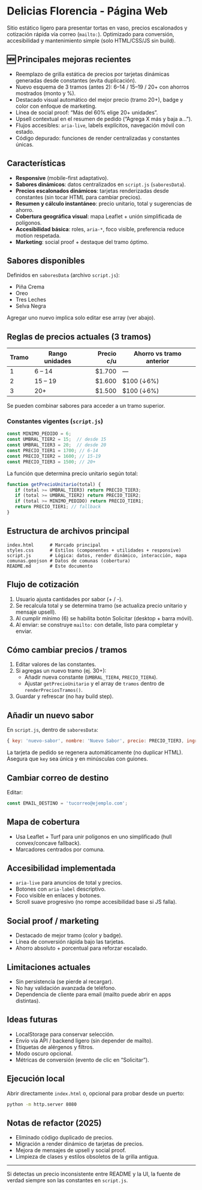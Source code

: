 # Delicias Florencia - Página Web

Sitio estático ligero para presentar tortas en vaso, precios escalonados y cotización rápida vía correo (`mailto:`). Optimizado para conversión, accesibilidad y mantenimiento simple (solo HTML/CSS/JS sin build).

## 🆕 Principales mejoras recientes
- Reemplazo de grilla estática de precios por tarjetas dinámicas generadas desde constantes (evita duplicación).
- Nuevo esquema de 3 tramos (antes 2): 6–14 / 15–19 / 20+ con ahorros mostrados (monto y %).
- Destacado visual automático del mejor precio (tramo 20+), badge y color con enfoque de marketing.
- Línea de social proof: “Más del 60% elige 20+ unidades”.
- Upsell contextual en el resumen de pedido (“Agrega X más y baja a…”).
- Flujos accesibles: `aria-live`, labels explícitos, navegación móvil con estado.
- Código depurado: funciones de render centralizadas y constantes únicas.

## Características
- **Responsive** (mobile-first adaptativo).
- **Sabores dinámicos**: datos centralizados en `script.js` (`saboresData`).
- **Precios escalonados dinámicos**: tarjetas renderizadas desde constantes (sin tocar HTML para cambiar precios).
- **Resumen y cálculo instantáneo**: precio unitario, total y sugerencias de ahorro.
- **Cobertura geográfica visual**: mapa Leaflet + unión simplificada de polígonos.
- **Accesibilidad básica**: roles, `aria-*`, foco visible, preferencia reduce motion respetada.
- **Marketing**: social proof + destaque del tramo óptimo.

## Sabores disponibles
Definidos en `saboresData` (archivo `script.js`):
- Piña Crema
- Oreo
- Tres Leches
- Selva Negra

Agregar uno nuevo implica solo editar ese array (ver abajo).

## Reglas de precios actuales (3 tramos)
| Tramo | Rango unidades | Precio c/u | Ahorro vs tramo anterior |
|-------|-----------------|-----------:|--------------------------|
| 1     | 6 – 14          | $1.700     | —                        |
| 2     | 15 – 19         | $1.600     | $100 (↓6%)               |
| 3     | 20+             | $1.500     | $100 (↓6%)               |

Se pueden combinar sabores para acceder a un tramo superior.

### Constantes vigentes (`script.js`)
```js
const MINIMO_PEDIDO = 6;
const UMBRAL_TIER2 = 15;  // desde 15
const UMBRAL_TIER3 = 20;  // desde 20
const PRECIO_TIER1 = 1700; // 6-14
const PRECIO_TIER2 = 1600; // 15-19
const PRECIO_TIER3 = 1500; // 20+
```

La función que determina precio unitario según total:
```js
function getPrecioUnitario(total) {
   if (total >= UMBRAL_TIER3) return PRECIO_TIER3;
   if (total >= UMBRAL_TIER2) return PRECIO_TIER2;
   if (total >= MINIMO_PEDIDO) return PRECIO_TIER1;
   return PRECIO_TIER1; // fallback
}
```

## Estructura de archivos principal
```
index.html      # Marcado principal
styles.css      # Estilos (componentes + utilidades + responsive)
script.js       # Lógica: datos, render dinámico, interacción, mapa
comunas.geojson # Datos de comunas (cobertura)
README.md       # Este documento
```

## Flujo de cotización
1. Usuario ajusta cantidades por sabor (+ / -).
2. Se recalcula total y se determina tramo (se actualiza precio unitario y mensaje upsell).
3. Al cumplir mínimo (6) se habilita botón Solicitar (desktop + barra móvil).
4. Al enviar: se construye `mailto:` con detalle, listo para completar y enviar.

## Cómo cambiar precios / tramos
1. Editar valores de las constantes.
2. Si agregas un nuevo tramo (ej. 30+):
    - Añadir nueva constante (`UMBRAL_TIER4`, `PRECIO_TIER4`).
    - Ajustar `getPrecioUnitario` y el array de `tramos` dentro de `renderPreciosTramos()`.
3. Guardar y refrescar (no hay build step).

## Añadir un nuevo sabor
En `script.js`, dentro de `saboresData`:
```js
{ key: 'nuevo-sabor', nombre: 'Nuevo Sabor', precio: PRECIO_TIER3, ingredientes: ['Ingrediente A','Ingrediente B'] }
```
La tarjeta de pedido se regenera automáticamente (no duplicar HTML). Asegura que `key` sea única y en minúsculas con guiones.

## Cambiar correo de destino
Editar:
```js
const EMAIL_DESTINO = 'tucorreo@ejemplo.com';
```

## Mapa de cobertura
- Usa Leaflet + Turf para unir polígonos en uno simplificado (hull convex/concave fallback).
- Marcadores centrados por comuna.

## Accesibilidad implementada
- `aria-live` para anuncios de total y precios.
- Botones con `aria-label` descriptivo.
- Foco visible en enlaces y botones.
- Scroll suave progresivo (no rompe accesibilidad base si JS falla).

## Social proof / marketing
- Destacado de mejor tramo (color y badge).
- Línea de conversión rápida bajo las tarjetas.
- Ahorro absoluto + porcentual para reforzar escalado.

## Limitaciones actuales
- Sin persistencia (se pierde al recargar).
- No hay validación avanzada de teléfono.
- Dependencia de cliente para email (mailto puede abrir en apps distintas).

## Ideas futuras
- LocalStorage para conservar selección.
- Envío vía API / backend ligero (sin depender de mailto).
- Etiquetas de alérgenos y filtros.
- Modo oscuro opcional.
- Métricas de conversión (evento de clic en “Solicitar”).

## Ejecución local
Abrir directamente `index.html` o, opcional para probar desde un puerto:
```bash
python -m http.server 8080
```

## Notas de refactor (2025)
- Eliminado código duplicado de precios.
- Migración a render dinámico de tarjetas de precios.
- Mejora de mensajes de upsell y social proof.
- Limpieza de clases y estilos obsoletos de la grilla antigua.

---
Si detectas un precio inconsistente entre README y la UI, la fuente de verdad siempre son las constantes en `script.js`.